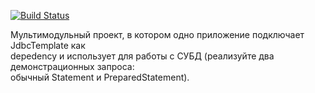 [![Build Status](https://travis-ci.com/RenatFaiz/MultiModuleApp.svg?branch=master)](https://travis-ci.com/RenatFaiz/MultiModuleApp)

Мультимодульный проект, в котором одно приложение подключает JdbcTemplate как \
depedency и использует для работы с СУБД (реализуйте два демонстрационных запроса:\
обычный Statement и PreparedStatement). 